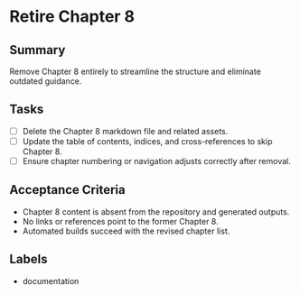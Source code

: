 # Retire Chapter 8

## Summary
Remove Chapter 8 entirely to streamline the structure and eliminate outdated guidance.

## Tasks
- [ ] Delete the Chapter 8 markdown file and related assets.
- [ ] Update the table of contents, indices, and cross-references to skip Chapter 8.
- [ ] Ensure chapter numbering or navigation adjusts correctly after removal.

## Acceptance Criteria
- Chapter 8 content is absent from the repository and generated outputs.
- No links or references point to the former Chapter 8.
- Automated builds succeed with the revised chapter list.

## Labels
- documentation

